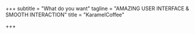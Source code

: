 +++
subtitle = "What do you want"
tagline = "AMAZING USER INTERFACE & SMOOTH INTERACTION"
title = "<span>Karamel</span>Coffee"

+++
